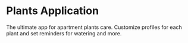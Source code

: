 # Plants Application

The ultimate app for apartment plants care. Customize profiles for each plant and set reminders for watering and more.
